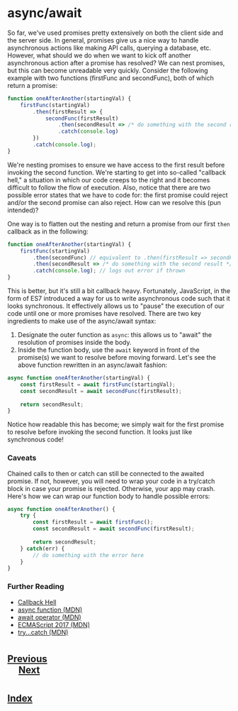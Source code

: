 # async/await
So far, we've used promises pretty extensively on both the client side and the server side. In general, promises give us a nice way to handle asynchronous actions like making API calls, querying a database, etc. However, what should we do when we want to kick off another asynchronous action after a promise has resolved? We can nest promises, but this can become unreadable very quickly. Consider the following example with two functions (firstFunc and secondFunc), both of which return a promise:
```js
function oneAfterAnother(startingVal) {
    firstFunc(startingVal)
        .then(firstResult => {
            secondFunc(firstResult)
                .then(secondResult => /* do something with the second result */)
                .catch(console.log)
        })
        .catch(console.log);
}
```
We're nesting promises to ensure we have access to the first result before invoking the second function. We're starting to get into so-called "callback hell," a situation in which our code creeps to the right and it becomes difficult to follow the flow of execution. Also, notice that there are two possible error states that we have to code for: the first promise could reject and/or the second promise can also reject. How can we resolve this (pun intended)?

One way is to flatten out the nesting and return a promise from our first `then` callback as in the following:
```js
function oneAfterAnother(startingVal) {
    firstFunc(startingVal)
        .then(secondFunc) // equivalent to .then(firstResult => secondFunc(firstResult))
        .then(secondResult => /* do something with the second result */)
        .catch(console.log); // logs out error if thrown
}
```
This is better, but it's still a bit callback heavy. Fortunately, JavaScript, in the form of ES7 introduced a way for us to write asynchronous code such that it looks synchronous. It effectively allows us to "pause" the execution of our code until one or more promises have resolved. There are two key ingredients to make use of the async/await syntax:

1.  Designate the outer function as `async`: this allows us to "await" the resolution of promises inside the body.
2.  Inside the function body, use the `await` keyword in front of the promise(s) we want to resolve before moving forward.
Let's see the above function rewritten in an async/await fashion:
```js
async function oneAfterAnother(startingVal) {
    const firstResult = await firstFunc(startingVal);
    const secondResult = await secondFunc(firstResult);
 
    return secondResult;
}
```
Notice how readable this has become; we simply wait for the first promise to resolve before invoking the second function. It looks just like synchronous code!

### __Caveats__
Chained calls to then or catch can still be connected to the awaited promise. If not, however, you will need to wrap your code in a try/catch block in case your promise is rejected. Otherwise, your app may crash. Here's how we can wrap our function body to handle possible errors:
```js
async function oneAfterAnother() {
    try {
        const firstResult = await firstFunc();
        const secondResult = await secondFunc(firstResult);
 
        return secondResult;
    } catch(err) {
        // do something with the error here
    }
}
```
### __Further Reading__
*   [Callback Hell](http://callbackhell.com/)
*   [async function (MDN)](https://developer.mozilla.org/en-US/docs/Web/JavaScript/Reference/Statements/async_function)
*   [await operator (MDN)](https://developer.mozilla.org/en-US/docs/Web/JavaScript/Reference/Operators/await)
*   [ECMAScript 2017 (MDN)](https://developer.mozilla.org/en-US/docs/Archive/Web/JavaScript/ECMAScript_Next_support_in_Mozilla#ECMAScript_2017)
*   [try...catch (MDN)](https://developer.mozilla.org/en-US/docs/Web/JavaScript/Reference/Statements/try...catch)

#
## [Previous](./007_Cookies.md)<span>&nbsp;&nbsp;&nbsp;&nbsp;&nbsp;&nbsp;&nbsp;&nbsp;&nbsp;&nbsp;&nbsp;&nbsp;&nbsp;&nbsp;&nbsp;&nbsp;&nbsp;&nbsp;&nbsp;&nbsp;&nbsp;&nbsp;&nbsp;&nbsp;&nbsp;&nbsp;&nbsp;&nbsp;&nbsp;&nbsp;&nbsp;&nbsp;&nbsp;&nbsp;&nbsp;&nbsp;&nbsp;&nbsp;&nbsp;&nbsp;&nbsp;&nbsp;&nbsp;&nbsp;&nbsp;&nbsp;&nbsp;&nbsp;&nbsp;&nbsp;&nbsp;&nbsp;&nbsp;&nbsp;&nbsp;&nbsp;&nbsp;&nbsp;&nbsp;&nbsp;&nbsp;&nbsp;&nbsp;&nbsp;&nbsp;&nbsp;&nbsp;&nbsp;&nbsp;&nbsp;&nbsp;&nbsp;&nbsp;&nbsp;&nbsp;&nbsp;&nbsp;&nbsp;&nbsp;&nbsp;&nbsp;&nbsp;&nbsp;&nbsp;&nbsp;&nbsp;&nbsp;</span> [Next](./009_Login_Logout.md)
#
##  [Index](../Index.md)